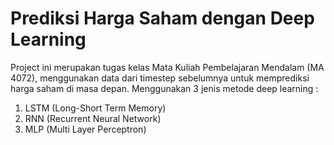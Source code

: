 <h1>Prediksi Harga Saham dengan Deep Learning </h1>

Project ini merupakan tugas kelas Mata Kuliah Pembelajaran Mendalam (MA 4072), menggunakan data dari timestep sebelumnya untuk memprediksi harga saham di masa depan. 
Menggunakan 3 jenis metode deep learning :
  1. LSTM (Long-Short Term Memory)
  2. RNN (Recurrent Neural Network)
  3. MLP (Multi Layer Perceptron)
